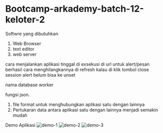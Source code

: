 # Bootcamp-arkademy-batch-12-keloter-2
  
Softwre yang dibutuhkan 
  1. Web Browser
  2. text editor
  3. web server 

cara menjalankan aplikasi tinggal di exsekusi di url
untuk alert/pesan berhasil cara menghilangkannya di refresh kalau di klik tombol close 
session alert belum bisa ke unset

nama database worker
  




fungsi json.
 1. file format untuk menghubungkan aplikasi satu dengan lainnya 
 2. Pertukaran data antara aplikasi satu dengan lainnya menjadi semakin mudah

Demo Aplikasi
![demo-1](https://user-images.githubusercontent.com/51011550/64476865-7517db80-d1be-11e9-9fb8-5ef7f84c531e.png)
![demo-2](https://user-images.githubusercontent.com/51011550/64476866-7517db80-d1be-11e9-996b-650b6b21786e.png)
![demo-3](https://user-images.githubusercontent.com/51011550/64476867-75b07200-d1be-11e9-8c59-395c09c321d8.png)
